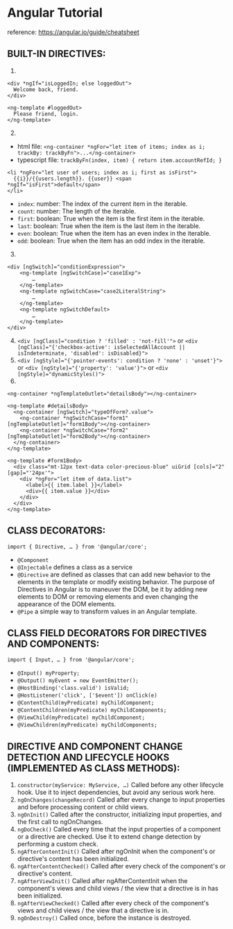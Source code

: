 # Angular Tutorial

reference: https://angular.io/guide/cheatsheet

## BUILT-IN DIRECTIVES:
1. 
```
<div *ngIf="isLoggedIn; else loggedOut">
  Welcome back, friend.
</div>

<ng-template #loggedOut>
  Please friend, login.
</ng-template>
```
2. 
* html file: `<ng-container *ngFor="let item of items; index as i; trackBy: trackByFn">...</ng-container>`
* typescript file: `trackByFn(index, item) { return item.accountRefId; }`
```
<li *ngFor="let user of users; index as i; first as isFirst">
  {{i}}/{{users.length}}. {{user}} <span *ngIf="isFirst">default</span>
</li>
```
- `index`: number: The index of the current item in the iterable.
- `count`: number: The length of the iterable.
- `first`: boolean: True when the item is the first item in the iterable.
- `last`: boolean: True when the item is the last item in the iterable.
- `even`: boolean: True when the item has an even index in the iterable.
- `odd`: boolean: True when the item has an odd index in the iterable.
3. 
```
<div [ngSwitch]="conditionExpression">
    <ng-template [ngSwitchCase]="case1Exp"> 
        … 
    </ng-template>
    <ng-template ngSwitchCase="case2LiteralString"> 
        … 
    </ng-template>
    <ng-template ngSwitchDefault> 
        … 
    </ng-template> 
</div>
```
4. `<div [ngClass]="condition ? 'filled' : 'not-fill'">` or `<div [ngClass]="{'checkbox-active': isSelectedAllAccount || isIndeterminate, 'disabled': isDisabled}">`
5. `<div [ngStyle]="{'pointer-events': condition ? 'none' : 'unset'}">` or `<div [ngStyle]="{'property': 'value'}">` or `<div [ngStyle]="dynamicStyles()">`
6.
```
<ng-container *ngTemplateOutlet="detailsBody"></ng-container>

<ng-template #detailsBody>
  <ng-container [ngSwitch]="typeOfForm?.value">
    <ng-container *ngSwitchCase="form1" [ngTemplateOutlet]="form1Body"></ng-container>
    <ng-container *ngSwitchCase="form2" [ngTemplateOutlet]="form2Body"></ng-container>
  </ng-container>
</ng-template>

<ng-template #form1Body>
  <div class="mt-12px text-data color-precious-blue" uiGrid [cols]="2" [gap]="'24px'">
    <div *ngFor="let item of data.list">
      <label>{{ item.label }}</label>
      <div>{{ item.value }}</div>
    </div>
  </div>
</ng-template>
```

## CLASS DECORATORS:
`import { Directive, … } from '@angular/core';`
- `@Component`
- `@Injectable` defines a class as a service
- `@Directive` are defined as classes that can add new behavior to the elements in the template or modify existing behavior. The purpose of Directives in Angular is to maneuver the DOM, be it by adding new elements to DOM or removing elements and even changing the appearance of the DOM elements.
- `@Pipe` a simple way to transform values in an Angular template.

## CLASS FIELD DECORATORS FOR DIRECTIVES AND COMPONENTS:
`import { Input, … } from '@angular/core';`
- `@Input() myProperty;`
- `@Output() myEvent = new EventEmitter();`
- `@HostBinding('class.valid') isValid;`
- `@HostListener('click', ['$event']) onClick(e)`
- `@ContentChild(myPredicate) myChildComponent;`
- `@ContentChildren(myPredicate) myChildComponents;`
- `@ViewChild(myPredicate) myChildComponent;`
- `@ViewChildren(myPredicate) myChildComponents;`

## DIRECTIVE AND COMPONENT CHANGE DETECTION AND LIFECYCLE HOOKS (IMPLEMENTED AS CLASS METHODS):
1. `constructor(myService: MyService, …)`
Called before any other lifecycle hook. Use it to inject dependencies, but avoid any serious work here.
2. `ngOnChanges(changeRecord)`
Called after every change to input properties and before processing content or child views.
3. `ngOnInit()`
Called after the constructor, initializing input properties, and the first call to ngOnChanges.
4. `ngDoCheck()`
Called every time that the input properties of a component or a directive are checked. Use it to extend change detection by performing a custom check.
5. `ngAfterContentInit()`
Called after ngOnInit when the component's or directive's content has been initialized.
6. `ngAfterContentChecked()`
Called after every check of the component's or directive's content.
7. `ngAfterViewInit()`
Called after ngAfterContentInit when the component's views and child views / the view that a directive is in has been initialized.
8. `ngAfterViewChecked()`
Called after every check of the component's views and child views / the view that a directive is in.
9. `ngOnDestroy()`
Called once, before the instance is destroyed.
